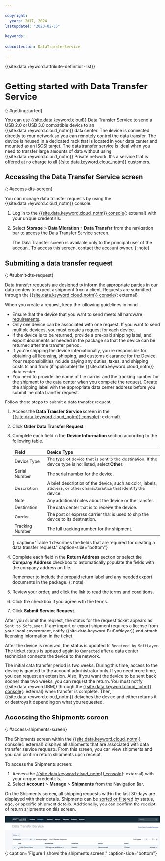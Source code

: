 ```yaml
---

copyright:
  years: 2017, 2024
lastupdated: "2023-02-15"

keywords:

subcollection: DataTransferService

---
```


{{site.data.keyword.attribute-definition-list}}

# Getting started with Data Transfer Service
{: #gettingstarted}

You can use {{site.data.keyword.cloud}} Data Transfer Service to send a USB 2.0 or USB 3.0 compatible device to an {{site.data.keyword.cloud_notm}} data center. The device is connected directly to your network so you can remotely control the data transfer. The device is housed in a dedicated rack that is located in your data center and mounted as an iSCSI target. The data transfer service is ideal when you need to transfer large amounts of data without using {{site.data.keyword.cloud_notm}} Private network. It's a service that is offered at no charge to all {{site.data.keyword.cloud_notm}} customers.

## Accessing the Data Transfer Service screen
{: #access-dts-screen}

You can manage data transfer requests by using the {{site.data.keyword.cloud_notm}} console.

1. Log in to the [{{site.data.keyword.cloud_notm}} console](/login){: external} with your unique credentials.
2. Select **Storage** > **Data Migration** > **Data Transfer** from the navigation bar to access the Data Transfer Service screen.

    The Data Transfer screen is available only to the principal user of the account. To access this screen, contact the account owner.
    {: note}

## Submitting a data transfer request
{: #submit-dts-request}

Data transfer requests are designed to inform the appropriate parties in our data centers to expect a shipment from a client. Requests are submitted through the [{{site.data.keyword.cloud_notm}} console](/login){: external}.

When you create a request, keep the following guidelines in mind.

- Ensure that the device that you want to send meets all [hardware requirements](/docs/DataTransferService?topic=DataTransferService-about#hardware-requirements).
- Only one device can be associated with one request. If you want to send multiple devices, you must create a request for each device.
- If the device is to be returned, provide a pre-paid shipping label, and export documents as needed in the package so that the device can be returned after the transfer period.
- If you're shipping the device internationally, you're responsible for obtaining all licensing, shipping, and customs clearance for the Device. Your responsibilities include paying any duties, taxes, and shipping costs to and from (if applicable) the {{site.data.keyword.cloud_notm}} data center.
- You need to provide the name of the carrier and the tracking number for the shipment to the data center when you complete the request. Create the shipping label with the appropriate data center address before you submit the data transfer request.

Follow these steps to submit a data transfer request.

1. Access the **Data Transfer Service** screen in the [{{site.data.keyword.cloud_notm}} console](/login){: external}.
2. Click **Order Data Transfer Request**.
3. Complete each field in the **Device Information** section according to the following table.

   |  Field  | Device Type |
   |---------|-------------|
   | Device Type |  The type of device that is sent to the destination. If the device type is not listed, select **Other**. |
   | Serial Number| The serial number for the device.|
   | Description | A brief description of the device, such as color, labels, stickers, or other characteristics that identify the device. |
   | Note | Any additional notes about the device or the transfer. |
   | Destination| The data center that is to receive the device. |
   | Carrier| The post or express carrier that is used to ship the device to its destination. |
   | Tracking Number | The full tracking number for the shipment. |
   {: caption="Table 1 describes the fields that are required for creating a data transfer request." caption-side="bottom"}

4. Complete each field in the **Return Address** section or select the **Company Address** checkbox to automatically populate the fields with the company address on file.

   Remember to include the prepaid return label and any needed export documents in the package.
   {: note}

5. Review your order, and click the link to read the terms and conditions.
6. Click the checkbox if you agree with the terms.
7. Click **Submit Service Request**.

After you submit the request, the status for the request ticket appears as `Sent to SoftLayer`. If any import or export shipment requires a license from your local government, notify {{site.data.keyword.BluSoftlayer}} and attach licensing information in the ticket.

After the device is received, the status is updated to `Received by SoftLayer`. The ticket status is updated again to `Connected` after a data center technician connects the device to the network.

The initial data transfer period is two weeks. During this time, access to the device is granted to the account administrator only. If you need more time, you can request an extension. Also, if you want the device to be sent back sooner than two weeks, you can request the return. You must notify {{site.data.keyword.IBM}} through the [{{site.data.keyword.cloud_notm}} console](/login){: external} when transfer is complete. Then, {{site.data.keyword.cloud_notm}} detaches the device and either returns it or destroys it depending on what you requested.


## Accessing the Shipments screen
{: #access-shipments-screen}

The Shipments screen within the [{{site.data.keyword.cloud_notm}} console](/login){: external} displays all shipments that are associated with data transfer service requests. From this screen, you can view shipments and you can confirm return shipments upon receipt.

To access the Shipments screen:

1. Access the [{{site.data.keyword.cloud_notm}} console](/login){: external} with your unique credentials.
2. Select **Account** > **Manage** > **Shipments** from the Navigation Bar.

On the Shipments screen, all shipping requests within the last 30 days are displayed with their details. Shipments can be [sorted or filtered](/docs/DataTransferService?topic=DataTransferService-sort-or-filter-shipments-list) by status, age, or specific shipment details. Additionally, you can confirm the receipt of return shipments on this screen.

![Shipments Screen](/images/DTSShipmentScreen1.svg){: caption="Figure 1 shows the shipments screen." caption-side="bottom"}
